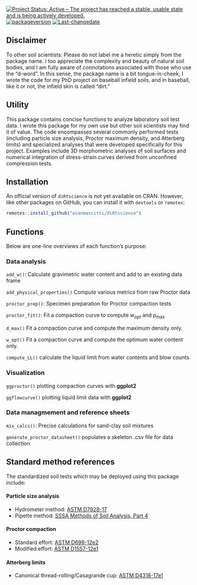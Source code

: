 
<!-- README.md is generated from README.Rmd. Please edit that file -->
<!-- badges: start -->

[![Project Status: Active – The project has reached a stable, usable
state and is being actively
developed.](https://www.repostatus.org/badges/latest/active.svg)](https://www.repostatus.org/#active)
[![packageversion](https://img.shields.io/badge/Package%20version-0.0.2-orange.svg?style=flat-square)](commits/master)
[![Last-changedate](https://img.shields.io/badge/last%20change-2020--11--28-yellowgreen.svg)](/commits/master)

<!-- badges: end -->

## Disclaimer

To other soil scientists: Please do not label me a heretic simply from
the package name. I too appreciate the complexity and beauty of natural
soil bodies, and I am fully aware of connotations associated with those
who use the “d-word”. In this sense, the package name is a bit
tongue-in-cheek; I wrote the code for my PhD project on baseball infield
soils, and in baseball, like it or not, the infield skin is called
“dirt.”

## Utility

This package contains concise functions to analyze laboratory soil test
data. I wrote this package for my own use but other soil scientists may
find it of value. The code encompasses several commonly performed tests
(including particle size analysis, Proctor maximum density, and
Atterberg limits) and specialized analyses that were developed
specifically for this project. Examples include 3D morphometric analyses
of soil surfaces and numerical integration of stress-strain curves
derived from unconfined compression tests.

## Installation

An official version of `diRtscience` is not yet available on CRAN.
However, like other packages on GitHub, you can install it with
`devtools` or `remotes`:

``` r
remotes::install_github("evanmascitti/diRtscience")
```

<!-- The best way to learn about this package is through the vignettes  -->
<!-- un-comment this line once the vignettes are added  -->

## Functions

Below are one-line overviews of each function’s purpose:

### Data analysis

`add_w()`: Calculate gravimetric water content and add to an existing
data frame

`add_physical_properties()` Compute various metrics from raw Proctor
data

`proctor_prep()`: Specimen preparation for Proctor compaction tests

`proctor_fit()`: Fit a compaction curve to compute w<sub>opt</sub> and
ρ<sub>max</sub>

`d_max()` Fit a compaction curve and compute the maximum density only.

`w_opt()` Fit a compaction curve and compute the optimum water content
only.

`compute_LL()` calculate the liquid limit from water contents and blow
counts

### Visualization

`ggproctor()` plotting compaction curves with **ggplot2**

`ggflowcurve()` plotting liquid limit data with **ggplot2**

### Data managmement and reference sheets

`mix_calcs()`: Precise calculations for sand-clay soil mixtures

`generate_proctor_datasheet()` populates a skeleton .csv file for data
collection

## Standard method references

The standardized soil tests which may be deployed using this package
include:

#### Particle size analysis

-   Hydrometer method: [ASTM
    D7928-17](https://www.astm.org/Standards/D7928.htm)
-   Pipette method: [SSSA Methods of Soil Analysis, Part
    4](https://www.wiley.com/en-us/Methods+of+Soil+Analysis%2C+Part+4%3A+Physical+Methods-p-9780891188933)

#### Proctor compaction

-   Standard effort: [ASTM
    D698-12e2](https://www.astm.org/Standards/D698.htm)
-   Modified effort: [ASTM
    D1557-12e1](https://www.astm.org/Standards/D1557)

#### Atterberg limits

-   Canonical thread-rolling/Casagrande cup: [ASTM
    D4318-17e1](https://www.astm.org/Standards/D4318)
